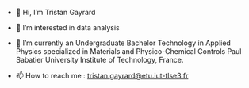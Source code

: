 - 👋 Hi, I’m Tristan Gayrard
  
- 👀 I’m interested in data analysis
  
- 🌱 I’m currently an Undergraduate Bachelor Technology
      in Applied Physics specialized in Materials and
      Physico-Chemical Controls
      Paul Sabatier University Institute of Technology, France.

- 📫 How to reach me : tristan.gayrard@etu.iut-tlse3.fr

